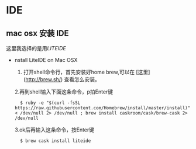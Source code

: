 # IDE

## mac osx 安装 IDE

  这里我选择的是用*LITEIDE*
  
  * nstall LiteIDE on Mac OSX
  
  
    1. 打开shell命令行，首先安装好home brew,可以在 [这里] (http://brew.sh/) 查看怎么安装。
    
    2.再到shell输入下面这条命令，p拍Enter键
    
    ```
      $ ruby -e "$(curl -fsSL https://raw.githubusercontent.com/Homebrew/install/master/install)" < /dev/null 2> /dev/null ; brew install caskroom/cask/brew-cask 2> /dev/null
    ```
    3.ok后再输入这条命令，按Enter键
    
    ```
      $ brew cask install liteide
    ```
  
